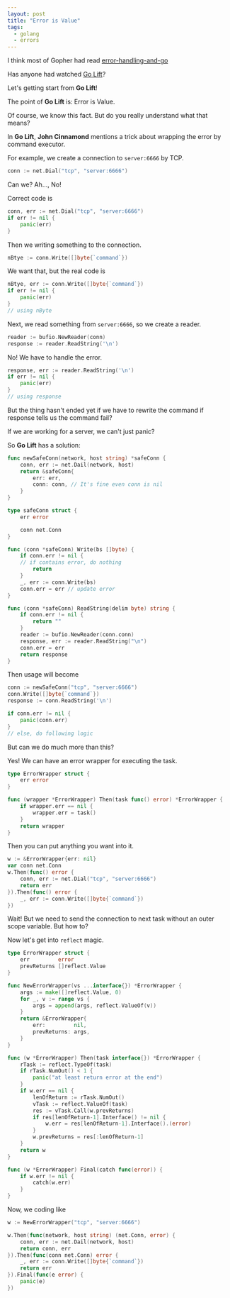 ```yaml
---
layout: post
title: "Error is Value"
tags:
  - golang
  - errors
---
```


I think most of Gopher had read [error-handling-and-go](https://blog.golang.org/error-handling-and-go)

Has anyone had watched [Go Lift](https://www.youtube.com/watch?v=1B71SL6Y0kA)?

Let's getting start from **Go Lift**!

The point of **Go Lift** is: Error is Value.

Of course, we know this fact. But do you really understand what that means?

In **Go Lift**, **John Cinnamond** mentions a trick about wrapping the error by command executor.

For example, we create a connection to `server:6666` by TCP.

```go
conn := net.Dial("tcp", "server:6666")
```

Can we? Ah..., No!

Correct code is

```go
conn, err := net.Dial("tcp", "server:6666")
if err != nil {
    panic(err)
}
```

Then we writing something to the connection.

```go
nBtye := conn.Write([]byte{`command`})
```

We want that, but the real code is

```go
nBtye, err := conn.Write([]byte{`command`})
if err != nil {
    panic(err)
}
// using nByte
```

Next, we read something from `server:6666`, so we create a reader.

```go
reader := bufio.NewReader(conn)
response := reader.ReadString('\n')
```

No! We have to handle the error.

```go
response, err := reader.ReadString('\n')
if err != nil {
    panic(err)
}
// using response
```

But the thing hasn't ended yet if we have to rewrite the command if response tells us the command fail?

If we are working for a server, we can't just panic?

So **Go Lift** has a solution:

```go
func newSafeConn(network, host string) *safeConn {
    conn, err := net.Dail(network, host)
    return &safeConn{
        err: err,
        conn: conn, // It's fine even conn is nil
    }
}

type safeConn struct {
    err error

    conn net.Conn
}

func (conn *safeConn) Write(bs []byte) {
    if conn.err != nil {
    // if contains error, do nothing
        return
    }
    _, err := conn.Write(bs)
    conn.err = err // update error
}

func (conn *safeConn) ReadString(delim byte) string {
    if conn.err != nil {
        return ""
    }
    reader := bufio.NewReader(conn.conn)
    response, err := reader.ReadString("\n")
    conn.err = err
    return response
}
```

Then usage will become

```go
conn := newSafeConn("tcp", "server:6666")
conn.Write([]byte{`command`})
response := conn.ReadString('\n')

if conn.err != nil {
    panic(conn.err)
}
// else, do following logic
```

But can we do much more than this?

Yes! We can have an error wrapper for executing the task.

```go
type ErrorWrapper struct {
    err error
}

func (wrapper *ErrorWrapper) Then(task func() error) *ErrorWrapper {
    if wrapper.err == nil {
        wrapper.err = task()
    }
    return wrapper
}
```

Then you can put anything you want into it.

```go
w := &ErrorWrapper{err: nil}
var conn net.Conn
w.Then(func() error {
    conn, err := net.Dial("tcp", "server:6666")
    return err
}).Then(func() error {
    _, err := conn.Write([]byte{`command`})
})
```

Wait! But we need to send the connection to next task without an outer scope variable. But how to?

Now let's get into `reflect` magic.

```go
type ErrorWrapper struct {
    err         error
    prevReturns []reflect.Value
}

func NewErrorWrapper(vs ...interface{}) *ErrorWrapper {
    args := make([]reflect.Value, 0)
    for _, v := range vs {
        args = append(args, reflect.ValueOf(v))
    }
    return &ErrorWrapper{
        err:         nil,
        prevReturns: args,
    }
}

func (w *ErrorWrapper) Then(task interface{}) *ErrorWrapper {
    rTask := reflect.TypeOf(task)
    if rTask.NumOut() < 1 {
        panic("at least return error at the end")
    }
    if w.err == nil {
        lenOfReturn := rTask.NumOut()
        vTask := reflect.ValueOf(task)
        res := vTask.Call(w.prevReturns)
        if res[lenOfReturn-1].Interface() != nil {
            w.err = res[lenOfReturn-1].Interface().(error)
        }
        w.prevReturns = res[:lenOfReturn-1]
    }
    return w
}

func (w *ErrorWrapper) Final(catch func(error)) {
    if w.err != nil {
        catch(w.err)
    }
}
```

Now, we coding like

```go
w := NewErrorWrapper("tcp", "server:6666")

w.Then(func(network, host string) (net.Conn, error) {
    conn, err := net.Dail(network, host)
    return conn, err
}).Then(func(conn net.Conn) error {
    _, err := conn.Write([]byte{`command`})
    return err
}).Final(func(e error) {
    panic(e)
})
```
